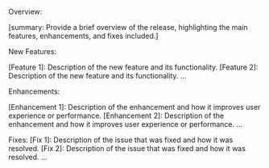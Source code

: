 Overview:

[summary: Provide a brief overview of the release, highlighting the main features, enhancements, and fixes included.]

New Features:

[Feature 1]: Description of the new feature and its functionality.
[Feature 2]: Description of the new feature and its functionality.
...


Enhancements:

[Enhancement 1]: Description of the enhancement and how it improves user experience or performance.
[Enhancement 2]: Description of the enhancement and how it improves user experience or performance.
...


Fixes:
[Fix 1]: Description of the issue that was fixed and how it was resolved.
[Fix 2]: Description of the issue that was fixed and how it was resolved.
...